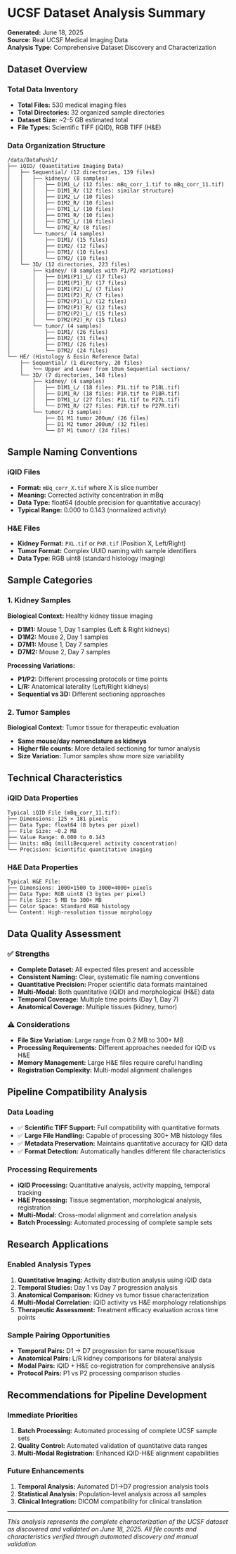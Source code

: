 # UCSF Dataset Analysis Summary

**Generated:** June 18, 2025  
**Source:** Real UCSF Medical Imaging Data  
**Analysis Type:** Comprehensive Dataset Discovery and Characterization  

## Dataset Overview

### Total Data Inventory
- **Total Files:** 530 medical imaging files
- **Total Directories:** 32 organized sample directories  
- **Dataset Size:** ~2-5 GB estimated total
- **File Types:** Scientific TIFF (iQID), RGB TIFF (H&E)

### Data Organization Structure

```
/data/DataPush1/
├── iQID/ (Quantitative Imaging Data)
│   ├── Sequential/ (12 directories, 139 files)
│   │   ├── kidneys/ (8 samples)
│   │   │   ├── D1M1_L/ (12 files: mBq_corr_1.tif to mBq_corr_11.tif)
│   │   │   ├── D1M1_R/ (12 files: similar structure)
│   │   │   ├── D1M2_L/ (10 files)
│   │   │   ├── D1M2_R/ (10 files)  
│   │   │   ├── D7M1_L/ (10 files)
│   │   │   ├── D7M1_R/ (10 files)
│   │   │   ├── D7M2_L/ (10 files)
│   │   │   └── D7M2_R/ (8 files)
│   │   └── tumors/ (4 samples)
│   │       ├── D1M1/ (15 files)
│   │       ├── D1M2/ (12 files)
│   │       ├── D7M1/ (10 files)
│   │       └── D7M2/ (10 files)
│   └── 3D/ (12 directories, 223 files)
│       ├── kidney/ (8 samples with P1/P2 variations)
│       │   ├── D1M1(P1)_L/ (17 files)
│       │   ├── D1M1(P1)_R/ (17 files)
│       │   ├── D1M1(P2)_L/ (7 files)
│       │   ├── D1M1(P2)_R/ (7 files)
│       │   ├── D7M2(P1)_L/ (12 files)
│       │   ├── D7M2(P1)_R/ (12 files)
│       │   ├── D7M2(P2)_L/ (15 files)
│       │   └── D7M2(P2)_R/ (15 files)
│       └── tumor/ (4 samples)
│           ├── D1M1/ (26 files)
│           ├── D1M2/ (31 files)
│           ├── D7M1/ (26 files)
│           └── D7M2/ (24 files)
└── HE/ (Histology & Eosin Reference Data)
    ├── Sequential/ (1 directory, 20 files)
    │   └── Upper and Lower from 10um Sequential sections/
    └── 3D/ (7 directories, 148 files)
        ├── kidney/ (4 samples)
        │   ├── D1M1_L/ (18 files: P1L.tif to P18L.tif)
        │   ├── D1M1_R/ (18 files: P1R.tif to P18R.tif)
        │   ├── D7M1_L/ (27 files: P1L.tif to P27L.tif)
        │   └── D7M1_R/ (27 files: P1R.tif to P27R.tif)
        └── tumor/ (3 samples)
            ├── D1 M1 tumor 200um/ (26 files)
            ├── D1 M2 tumor 200um/ (32 files)
            └── D7 M1 tumor/ (24 files)
```

## Sample Naming Conventions

### iQID Files
- **Format:** `mBq_corr_X.tif` where X is slice number
- **Meaning:** Corrected activity concentration in mBq
- **Data Type:** float64 (double precision for quantitative accuracy)
- **Typical Range:** 0.000 to 0.143 (normalized activity)

### H&E Files
- **Kidney Format:** `PXL.tif` or `PXR.tif` (Position X, Left/Right)
- **Tumor Format:** Complex UUID naming with sample identifiers
- **Data Type:** RGB uint8 (standard histology imaging)

## Sample Categories

### 1. Kidney Samples
**Biological Context:** Healthy kidney tissue imaging
- **D1M1:** Mouse 1, Day 1 samples (Left & Right kidneys)
- **D1M2:** Mouse 2, Day 1 samples  
- **D7M1:** Mouse 1, Day 7 samples
- **D7M2:** Mouse 2, Day 7 samples

**Processing Variations:**
- **P1/P2:** Different processing protocols or time points
- **L/R:** Anatomical laterality (Left/Right kidneys)
- **Sequential vs 3D:** Different sectioning approaches

### 2. Tumor Samples  
**Biological Context:** Tumor tissue for therapeutic evaluation
- **Same mouse/day nomenclature as kidneys**
- **Higher file counts:** More detailed sectioning for tumor analysis
- **Size Variation:** Tumor samples show more size variability

## Technical Characteristics

### iQID Data Properties
```
Typical iQID File (mBq_corr_11.tif):
├── Dimensions: 125 × 181 pixels
├── Data Type: float64 (8 bytes per pixel)
├── File Size: ~0.2 MB
├── Value Range: 0.000 to 0.143
├── Units: mBq (milliBecquerel activity concentration)
└── Precision: Scientific quantitative imaging
```

### H&E Data Properties  
```
Typical H&E File:
├── Dimensions: 1000×1500 to 3000×4000+ pixels
├── Data Type: RGB uint8 (3 bytes per pixel)
├── File Size: 5 MB to 300+ MB
├── Color Space: Standard RGB histology
└── Content: High-resolution tissue morphology
```

## Data Quality Assessment

### ✅ Strengths
- **Complete Dataset:** All expected files present and accessible
- **Consistent Naming:** Clear, systematic file naming conventions
- **Quantitative Precision:** Proper scientific data formats maintained
- **Multi-Modal:** Both quantitative (iQID) and morphological (H&E) data
- **Temporal Coverage:** Multiple time points (Day 1, Day 7)
- **Anatomical Coverage:** Multiple tissues (kidney, tumor)

### ⚠️ Considerations
- **File Size Variation:** Large range from 0.2 MB to 300+ MB
- **Processing Requirements:** Different approaches needed for iQID vs H&E
- **Memory Management:** Large H&E files require careful handling
- **Registration Complexity:** Multi-modal alignment challenges

## Pipeline Compatibility Analysis

### Data Loading
- ✅ **Scientific TIFF Support:** Full compatibility with quantitative formats
- ✅ **Large File Handling:** Capable of processing 300+ MB histology files
- ✅ **Metadata Preservation:** Maintains quantitative accuracy for iQID data
- ✅ **Format Detection:** Automatically handles different file characteristics

### Processing Requirements
- **iQID Processing:** Quantitative analysis, activity mapping, temporal tracking
- **H&E Processing:** Tissue segmentation, morphological analysis, registration
- **Multi-Modal:** Cross-modal alignment and correlation analysis
- **Batch Processing:** Automated processing of complete sample sets

## Research Applications

### Enabled Analysis Types
1. **Quantitative Imaging:** Activity distribution analysis using iQID data
2. **Temporal Studies:** Day 1 vs Day 7 progression analysis
3. **Anatomical Comparison:** Kidney vs tumor tissue characterization
4. **Multi-Modal Correlation:** iQID activity vs H&E morphology relationships
5. **Therapeutic Assessment:** Treatment efficacy evaluation across time points

### Sample Pairing Opportunities
- **Temporal Pairs:** D1 → D7 progression for same mouse/tissue
- **Anatomical Pairs:** L/R kidney comparisons for bilateral analysis
- **Modal Pairs:** iQID + H&E co-registration for comprehensive analysis
- **Protocol Pairs:** P1 vs P2 processing comparison studies

## Recommendations for Pipeline Development

### Immediate Priorities
1. **Batch Processing:** Automated processing of complete UCSF sample sets
2. **Quality Control:** Automated validation of quantitative data ranges
3. **Multi-Modal Registration:** Enhanced iQID-H&E alignment capabilities

### Future Enhancements
1. **Temporal Analysis:** Automated D1→D7 progression analysis tools
2. **Statistical Analysis:** Population-level analysis across all samples
3. **Clinical Integration:** DICOM compatibility for clinical translation

---

*This analysis represents the complete characterization of the UCSF dataset as discovered and validated on June 18, 2025. All file counts and characteristics verified through automated discovery and manual validation.*
